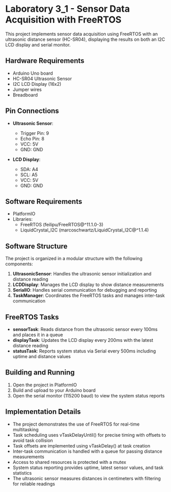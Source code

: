 # Laboratory 3_1 - Sensor Data Acquisition with FreeRTOS

This project implements sensor data acquisition using FreeRTOS with an ultrasonic distance sensor (HC-SR04), displaying the results on both an I2C LCD display and serial monitor.

## Hardware Requirements

- Arduino Uno board
- HC-SR04 Ultrasonic Sensor
- I2C LCD Display (16x2)
- Jumper wires
- Breadboard

## Pin Connections

- **Ultrasonic Sensor**:
  - Trigger Pin: 9
  - Echo Pin: 8
  - VCC: 5V
  - GND: GND

- **LCD Display**:
  - SDA: A4
  - SCL: A5
  - VCC: 5V
  - GND: GND

## Software Requirements

- PlatformIO
- Libraries:
  - FreeRTOS (feilipu/FreeRTOS@^11.1.0-3)
  - LiquidCrystal_I2C (marcoschwartz/LiquidCrystal_I2C@^1.1.4)

## Software Structure

The project is organized in a modular structure with the following components:

1. **UltrasonicSensor**: Handles the ultrasonic sensor initialization and distance reading
2. **LCDDisplay**: Manages the LCD display to show distance measurements
3. **SerialIO**: Handles serial communication for debugging and reporting
4. **TaskManager**: Coordinates the FreeRTOS tasks and manages inter-task communication

## FreeRTOS Tasks

- **sensorTask**: Reads distance from the ultrasonic sensor every 100ms and places it in a queue
- **displayTask**: Updates the LCD display every 200ms with the latest distance reading
- **statusTask**: Reports system status via Serial every 500ms including uptime and distance values

## Building and Running

1. Open the project in PlatformIO
2. Build and upload to your Arduino board
3. Open the serial monitor (115200 baud) to view the system status reports

## Implementation Details

- The project demonstrates the use of FreeRTOS for real-time multitasking
- Task scheduling uses vTaskDelayUntil() for precise timing with offsets to avoid task collision
- Task offsets are implemented using vTaskDelay() at task creation
- Inter-task communication is handled with a queue for passing distance measurements
- Access to shared resources is protected with a mutex
- System status reporting provides uptime, latest sensor values, and task statistics
- The ultrasonic sensor measures distances in centimeters with filtering for reliable readings 
